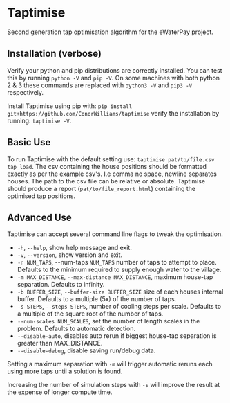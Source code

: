# Taptimise
Second generation tap optimisation algorithm for the eWaterPay project.

## Installation (verbose)
Verify your python and pip distributions are correctly installed. You can test this by running `python -V` and `pip -V`. On some machines with both python 2 & 3 these commands are replaced with `python3 -V` and `pip3 -V` respectively.

Install Taptimise using pip with: `pip install git+https://github.com/ConorWilliams/taptimise` verify the installation by running: `taptimise -V`.

## Basic Use
To run Taptimise with the default setting use: 
`taptimise pat/to/file.csv tap_load`. The csv containing the house positions 
should be formatted exactly as per the 
[example](https://github.com/ConorWilliams/taptimise/tree/master/test) csv's. 
I.e comma no space, newline separates houses. The path to the csv file can be 
relative or absolute. Taptimise should produce a report 
(`pat/to/file_report.html`) containing the optimised tap positions. 

## Advanced Use

Taptimise can accept several command line flags to tweak the optimisation.

*  `-h`, `--help`, show help message and exit.
*  `-v`, `--version`, show version and exit.
*  `-n NUM_TAPS`, --num-taps `NUM_TAPS` number of taps to attempt to place. Defaults to the minimum required to supply enough water to the village.
*  `-m MAX_DISTANCE`, `--max-distance MAX_DISTANCE`, maximum house-tap separation. Defaults to infinity.
*  `-b BUFFER_SIZE`, `--buffer-size BUFFER_SIZE` size of each houses internal buffer. Defaults to a multiple (5x) of the number of taps.
*  `-s STEPS`, `--steps STEPS`, number of cooling steps per scale. Defaults to a multiple of the square root of the number of taps.
* `--num-scales NUM_SCALES`, set the number of length scales in the problem. Defaults to automatic detection. 
* `--disable-auto`, disables auto rerun if biggest house-tap separation is greater than MAX_DISTANCE.
* `--disable-debug`, disable saving run/debug data. 

Setting a maximum separation with `-m` will trigger automatic reruns each using more taps until a solution is found.

Increasing the number of simulation steps with `-s` will improve the result at the expense of longer compute time.